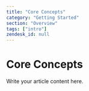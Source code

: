 ```yaml
---
title: "Core Concepts"
category: "Getting Started"
section: "Overview"
tags: ["intro"]
zendesk_id: null
---
```


# Core Concepts

Write your article content here.
